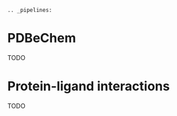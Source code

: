 ```eval_rst
.. _pipelines:
```

PDBeChem
============
TODO

Protein-ligand interactions
===========================
TODO
